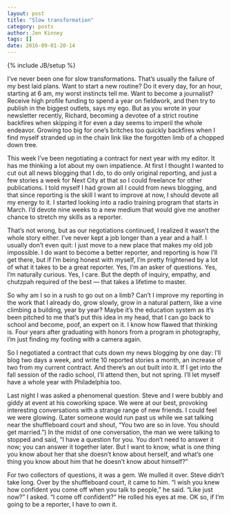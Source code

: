 ```yaml
---
layout: post
title: "Slow transformation"
category: posts
author: Jen Kinney
tags: []
date: 2016-09-01-20-14
---
```

{% include JB/setup %}

I’ve never been one for slow transformations. That’s usually the failure of my best laid plans. Want to start a new routine? Do it every day, for an hour, starting at 6 am, my worst instincts tell me. Want to become a journalist? Receive high profile funding to spend a year on fieldwork, and then try to publish in the biggest outlets, says my ego. But as you wrote in your newsletter recently, Richard, becoming a devotee of a strict routine backfires when skipping it for even a day seems to imperil the whole endeavor. Growing too big for one’s britches too quickly backfires when I find myself stranded up in the chain link like the forgotten limb of a chopped down tree.

This week I’ve been negotiating a contract for next year with my editor. It has me thinking a lot about my own impatience. At first I thought I wanted to cut out all news blogging that I do, to do only original reporting, and just a few stories a week for Next City at that so I could freelance for other publications. I told myself I had grown all I could from news blogging, and that since reporting is the skill I want to improve at now, I should devote all my energy to it. I started looking into a radio training program that starts in March. I’d devote nine weeks to a new medium that would give me another chance to stretch my skills as a reporter.

That’s not wrong, but as our negotiations continued, I realized it wasn’t the whole story either. I’ve never kept a job longer than a year and a half. I usually don’t even quit: I just move to a new place that makes my old job impossible. I do want to become a better reporter, and reporting is how I’ll get there, but if I’m being honest with myself, I’m pretty frightened by a lot of what it takes to be a great reporter. Yes, I’m an asker of questions. Yes, I’m naturally curious. Yes, I care. But the depth of inquiry, empathy, and chutzpah required of the best — that takes a lifetime to master.

So why am I so in a rush to go out on a limb? Can’t I improve my reporting in the work that I already do, grow slowly, grow in a natural pattern, like a vine climbing a building, year by year? Maybe it’s the education system as it’s been pitched to me that’s put this idea in my head, that I can go back to school and become, poof, an expert on it. I know how flawed that thinking is. Four years after graduating with honors from a program in photography, I’m just finding my footing with a camera again.

So I negotiated a contract that cuts down my news blogging by one day: I’ll blog two days a week, and write 10 reported stories a month, an increase of two from my current contract. And there’s an out built into it. If I get into the fall session of the radio school, I’ll attend then, but not spring. I’ll let myself have a whole year with Philadelphia too.

Last night I was asked a phenomenal question. Steve and I were bubbly and giddy at event at his coworking space. We were at our best, provoking interesting conversations with a strange range of new friends. I could feel we were glowing. (Later someone would run past us while we sat talking near the shuffleboard court and shout, “You two are so in love. You should get married.”) In the midst of one conversation, the man we were talking to stopped and said, “I have a question for you. You don’t need to answer it now; you can answer it together later. But I want to know, what is one thing you know about her that she doesn’t know about herself, and what’s one thing you know about him that he doesn’t know about himself?”

For two collectors of questions, it was a gem. We mulled it over. Steve didn’t take long. Over by the shuffleboard court, it came to him. “I wish you knew how confident you come off when you talk to people,” he said. “Like just now?” I asked. “I come off confident?” He rolled his eyes at me. OK so, if I’m going to be a reporter, I have to own it.
